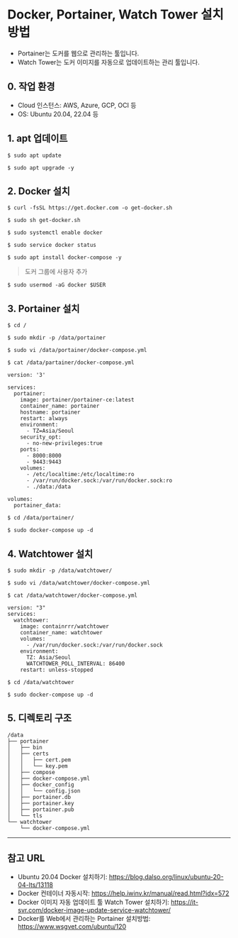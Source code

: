 # Docker, Portainer, Watch Tower 설치 방법

- Portainer는 도커를 웹으로 관리하는 툴입니다.
- Watch Tower는 도커 이미지를 자동으로 업데이트하는 관리 툴입니다.

## 0. 작업 환경

- Cloud 인스턴스: AWS, Azure, GCP, OCI 등
- OS: Ubuntu 20.04, 22.04 등

## 1. apt 업데이트

```
$ sudo apt update

$ sudo apt upgrade -y
```

## 2. Docker 설치

```
$ curl -fsSL https://get.docker.com -o get-docker.sh

$ sudo sh get-docker.sh

$ sudo systemctl enable docker

$ sudo service docker status

$ sudo apt install docker-compose -y

```

> 도커 그룹에 사용자 추가

```
$ sudo usermod -aG docker $USER

```

## 3. Portainer 설치

```
$ cd /

$ sudo mkdir -p /data/portainer

$ sudo vi /data/portainer/docker-compose.yml

$ cat /data/partainer/docker-compose.yml
```

```
version: '3'

services:
  portainer:
    image: portainer/portainer-ce:latest
    container_name: portainer
    hostname: portainer
    restart: always
    environment:
      - TZ=Asia/Seoul
    security_opt:
      - no-new-privileges:true
    ports:
      - 8000:8000
      - 9443:9443
    volumes:
      - /etc/localtime:/etc/localtime:ro
      - /var/run/docker.sock:/var/run/docker.sock:ro
      - ./data:/data

volumes:
  portainer_data:
```

```
$ cd /data/portainer/

$ sudo docker-compose up -d
```


## 4. Watchtower 설치

```
$ sudo mkdir -p /data/watchtower/

$ sudo vi /data/watchtower/docker-compose.yml

$ cat /data/watchtower/docker-compose.yml

```

```
version: "3"
services:
  watchtower:
    image: containrrr/watchtower
    container_name: watchtower
    volumes:
      - /var/run/docker.sock:/var/run/docker.sock
    environment:
      TZ: Asia/Seoul
      WATCHTOWER_POLL_INTERVAL: 86400
    restart: unless-stopped
```

```
$ cd /data/watchtower

$ sudo docker-compose up -d
```

## 5. 디렉토리 구조

```
/data
├── portainer
│   ├── bin
│   ├── certs
│   │   ├── cert.pem
│   │   └── key.pem
│   ├── compose
│   ├── docker-compose.yml
│   ├── docker_config
│   │   └── config.json
│   ├── portainer.db
│   ├── portainer.key
│   ├── portainer.pub
│   └── tls
└── watchtower
    └── docker-compose.yml
```

***
## 참고 URL

- Ubuntu 20.04 Docker 설치하기: https://blog.dalso.org/linux/ubuntu-20-04-lts/13118
- Docker 컨테이너 자동시작: https://help.iwinv.kr/manual/read.html?idx=572
- Docker 이미지 자동 업데이트 툴 Watch Tower 설치하기: https://it-svr.com/docker-image-update-service-watchtower/
- Docker를 Web에서 관리하는 Portainer 설치방법: https://www.wsgvet.com/ubuntu/120
